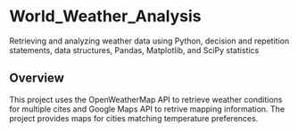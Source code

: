 # World_Weather_Analysis
Retrieving and analyzing weather data using Python, decision and repetition statements, data structures, Pandas, Matplotlib, and SciPy statistics

## Overview 
This project uses the OpenWeatherMap API to retrieve weather conditions for multiple cites and Google Maps API to retrive mapping information. The project provides maps for cities matching temperature preferences.
